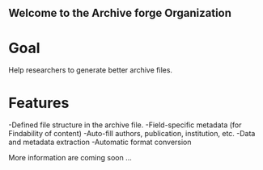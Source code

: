 ## Welcome to the Archive forge Organization
# Goal

Help researchers to generate better archive files. 

# Features
-Defined file structure in the archive file.
-Field-specific metadata (for Findability of content)
-Auto-fill authors, publication, institution, etc.
-Data and metadata extraction
-Automatic format conversion

More information are coming soon ...
